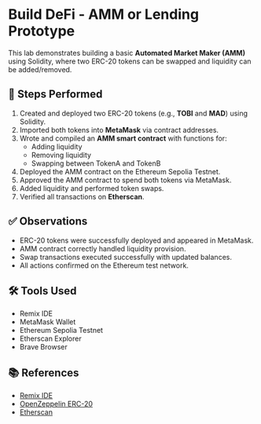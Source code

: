 # Build DeFi - AMM or Lending Prototype 

This lab demonstrates building a basic **Automated Market Maker (AMM)** using Solidity, where two ERC-20 tokens can be swapped and liquidity can be added/removed.

## 📌 Steps Performed
1. Created and deployed two ERC-20 tokens (e.g., **TOBI** and **MAD**) using Solidity.  
2. Imported both tokens into **MetaMask** via contract addresses.  
3. Wrote and compiled an **AMM smart contract** with functions for:  
   - Adding liquidity  
   - Removing liquidity  
   - Swapping between TokenA and TokenB  
4. Deployed the AMM contract on the Ethereum Sepolia Testnet.  
5. Approved the AMM contract to spend both tokens via MetaMask.  
6. Added liquidity and performed token swaps.  
7. Verified all transactions on **Etherscan**.  

## ✅ Observations
- ERC-20 tokens were successfully deployed and appeared in MetaMask.  
- AMM contract correctly handled liquidity provision.  
- Swap transactions executed successfully with updated balances.  
- All actions confirmed on the Ethereum test network.  

## 🛠️ Tools Used
- Remix IDE  
- MetaMask Wallet  
- Ethereum Sepolia Testnet  
- Etherscan Explorer  
- Brave Browser  

## 📚 References
- [Remix IDE](https://remix.ethereum.org)  
- [OpenZeppelin ERC-20](https://docs.openzeppelin.com/contracts/erc20)  
- [Etherscan](https://sepolia.etherscan.io)  

